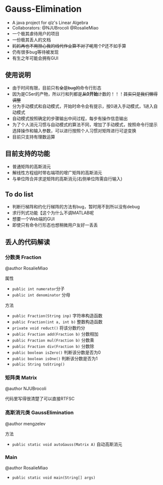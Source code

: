 # Gauss-Elimination

+ A java project for qlz's Linear Algebra
+ Collaborators: @NJUBrocoli @RosalieMiao
+ 一个极其虐待用户的项目
+ 一份极其丢人的文档
+ <s>妈妈再也不用担心我的线代作业算不对了呢</s>用个P还不如手算
+ 仍有很多bug等待被发现
+ 有生之年可能会拥有GUI

## 使用说明

+ 由于时间有限，目前只有<s>全是bug的</s>命令行形态
+ 因为是CSer的产物，所以行和列都是**从0开始**计数的！！！<s>其实只是我们懒得调整</s>
+ 分为手动模式和自动模式，开始时命令会有提示，按0进入手动模式，1进入自动模式
+ 自动模式按照确定的步骤输出中间过程，每步有操作信息输出
+ 为了个人消元习惯与自动模式的算法不同，增加了手动模式，按照命令行提示选择操作和输入参数，可以进行按照个人习惯对矩阵进行可逆变换
+ 目前只支持有理数运算

## 目前支持的功能

+ 普通矩阵的高斯消元
+ 解线性方程组时带右端项的增广矩阵的高斯消元
+ 与单位阵合并求逆矩阵的高斯消元(右侧单位阵需自行输入)

## To do list

+ 判断行梯阵和约化行梯阵的方法有bug，暂时用不到所以没有debug
+ 求行列式功能【这个为什么不调MATLAB呢
+ 想要一个Web端的GUI
+ 即使只有命令行形态也想稍微用户友好一丢丢

## 丢人的代码解读

### 分数类 Fraction

@author RosalieMiao

属性

+ `public int numerator`分子
+ `public int denominator` 分母

方法

+ `public Fraction(String inp)`  字符串构造函数
+ `public Fraction(int a, int b)` 整数构造函数
+ `private void reduct()` 将该分数约分
+ `public Fraction add(Fraction b)` 分数相加
+ `public Fraction mul(Fraction b)` 分数乘
+ `public Fraction div(Fraction b)` 分数除
+ `public boolean isZero()` 判断该分数是否为0
+ `public boolean isOne()` 判断该分数是否为1
+ `public String toString()` 

### 矩阵类 Matrix

@author NJUBrocoli

代码里写得很清楚了可以直接RTFSC

### 高斯消元类 GaussElimination

@author mengzelev

方法
+ `public static void autoGauss(Matrix A)` 自动高斯消元

### Main

@author RosalieMiao

+ `public static void main(String[] args)` 